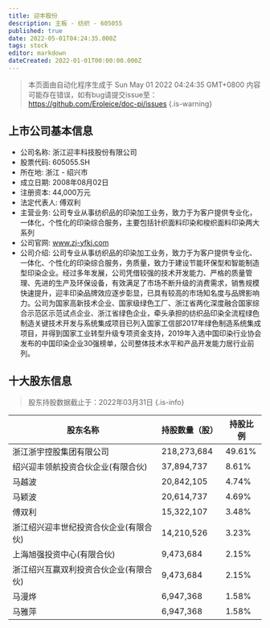 ```yaml
---
title: 迎丰股份
description: 主板 - 纺织 - 605055
published: true
date: 2022-05-01T04:24:35.000Z
tags: stock
editor: markdown
dateCreated: 2022-01-01T00:00:00.000Z
---
```


> 本页面由自动化程序生成于 Sun May 01 2022 04:24:35 GMT+0800
> 内容可能存在错误，如有bug请提交issue至：https://github.com/Eroleice/doc-pi/issues
{.is-warning}

## 上市公司基本信息
- 公司名称: 浙江迎丰科技股份有限公司
- 股票代码: 605055.SH
- 所在地: 浙江 - 绍兴市
- 成立日期: 2008年08月02日
- 注册资本: 44,000万元
- 法定代表人: 傅双利
- 主营业务: 公司专业从事纺织品的印染加工业务，致力于为客户提供专业化，一体化，个性化的印染综合服务，主要包括针织面料印染和梭织面料印染两大系列
- 公司官网: www.zj-yfkj.com
- 公司介绍: 公司专业从事纺织品的印染加工业务，致力于为客户提供专业化、一体化、个性化的印染综合服务，务质量，致力于建设节能环保型和智能制造型印染企业。经过多年发展，公司凭借较强的技术开发能力、严格的质量管理、先进的生产及环保设备，有效满足了市场不断升级的消费需求，销售规模快速提升，迎丰印染品牌效应逐步彰显，已具有较高的市场知名度与品牌影响力。公司为国家高新技术企业、国家级绿色工厂、浙江省两化深度融合国家综合示范区示范试点企业、浙江省绿色企业，牵头承担的纺织品印染全流程绿色制造关键技术开发与系统集成项目已列入国家工信部2017年绿色制造系统集成项目，并得到国家工业转型升级专项资金支持，2019年入选中国印染行业协会发布的中国印染企业30强榜单，公司整体技术水平和产品开发能力居行业前列。


## 十大股东信息
> 股东持股数据截止于：2022年03月31日
{.is-info}

| 股东名称 | 持股数量（股） | 持股比例 |
| --- | --- | --- |
| 浙江浙宇控股集团有限公司 | 218,273,684 | 49.61% |
| 绍兴迎丰领航投资合伙企业(有限合伙) | 37,894,737 | 8.61% |
| 马越波 | 20,842,105 | 4.74% |
| 马颖波 | 20,614,737 | 4.69% |
| 傅双利 | 15,322,107 | 3.48% |
| 浙江绍兴迎丰世纪投资合伙企业(有限合伙) | 14,210,526 | 3.23% |
| 上海旭强投资中心(有限合伙) | 9,473,684 | 2.15% |
| 浙江绍兴互赢双利投资合伙企业(有限合伙) | 9,473,684 | 2.15% |
| 马漫烨 | 6,947,368 | 1.58% |
| 马雅萍 | 6,947,368 | 1.58% |





